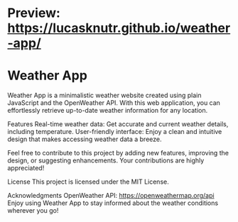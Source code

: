 # Preview: https://lucasknutr.github.io/weather-app/

# Weather App

Weather App is a minimalistic weather website created using plain JavaScript and the OpenWeather API. With this web application, you can effortlessly retrieve up-to-date weather information for any location.

Features
Real-time weather data: Get accurate and current weather details, including temperature.
User-friendly interface: Enjoy a clean and intuitive design that makes accessing weather data a breeze.

Feel free to contribute to this project by adding new features, improving the design, or suggesting enhancements. Your contributions are highly appreciated!

License
This project is licensed under the MIT License.

Acknowledgments
OpenWeather API: https://openweathermap.org/api
Enjoy using Weather App to stay informed about the weather conditions wherever you go!
